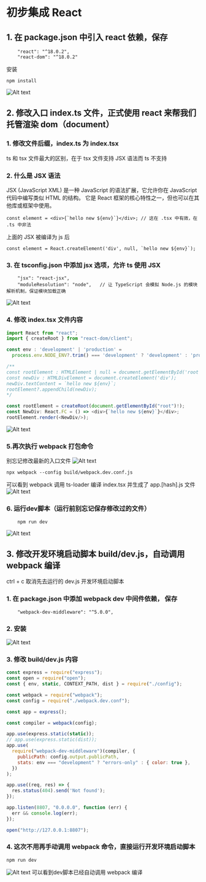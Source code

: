 # 初步集成 React

## 1. 在 package.json 中引入 react 依赖，保存
```code
    "react": "^18.0.2",
    "react-dom": "^18.0.2"
```
安装
```shell
npm install
```
![Alt text](image.png)


## 2. 修改入口 index.ts 文件，正式使用 react 来帮我们托管渲染 dom（document）

### 1. 修改文件后缀，index.ts 为 index.tsx
ts 和 tsx 文件最大的区别，在于 tsx 文件支持 JSX 语法而 ts 不支持

### 2. 什么是 JSX 语法
JSX (JavaScript XML) 是一种 JavaScript 的语法扩展，它允许你在 JavaScript 代码中编写类似 HTML 的结构。
它是 React 框架的核心特性之一，但也可以在其他库或框架中使用。
```tsx
const element = <div>{`hello new ${env}`}</div>; // 这在 .tsx 中有效，在 .ts 中非法
```
上面的 JSX 被编译为 js 后
```
const element = React.createElement('div', null, `hello new ${env}`);
```

### 3. 在 tsconfig.json 中添加 jsx 选项，允许 ts 使用 JSX
```
    "jsx": "react-jsx",
    "moduleResolution": "node",   // 让 TypeScript 会模拟 Node.js 的模块解析机制，保证模块加载正确
```
![Alt text](image-11.png)

### 4. 修改 index.tsx 文件内容
```typescript
import React from "react";
import { createRoot } from "react-dom/client";

const env : 'development' | 'production' = 
  process.env.NODE_ENV?.trim() === 'development' ? 'development' : 'production';

/**
const rootElement : HTMLElement | null = document.getElementById('root');
const newDiv : HTMLDivElement = document.createElement('div');
newDiv.textContent = `hello new ${env}`;
rootElement?.appendChild(newDiv);
*/

const rootElement = createRoot(document.getElementById("root")!);
const NewDiv: React.FC = () => <div>{`hello new ${env}`}</div>;
rootElement.render(<NewDiv/>);
```
![Alt text](image-2.png)

### 5.再次执行 webpack 打包命令
别忘记修改最新的入口文件
![Alt text](image-4.png)
```code
npx webpack --config build/webpack.dev.conf.js
```
可以看到 webpack 调用 ts-loader 编译 index.tsx 并生成了 app.[hash].js 文件
![Alt text](image-5.png)

### 6. 运行dev脚本（运行前别忘记保存修改过的文件）
```code
    npm run dev
```
![Alt text](image-3.png)


## 3. 修改开发环境启动脚本 build/dev.js，自动调用 webpack 编译
ctrl + c 取消先去运行的 dev.js 开发环境启动脚本
### 1. 在 package.json 中添加 webpack dev 中间件依赖， 保存
```code
    "webpack-dev-middleware": "^5.0.0",
```
### 2. 安装
![Alt text](image-9.png)

### 3. 修改  build/dev.js 内容
```js
const express = require("express");
const open = require("open");
const { env, static, CONTEXT_PATH, dist } = require("./config");

const webpack = require("webpack");
const config = require("./webpack.dev.conf");

const app = express();

const compiler = webpack(config);

app.use(express.static(static));
// app.use(express.static(dist));
app.use(
  require("webpack-dev-middleware")(compiler, {
    publicPath: config.output.publicPath,
    stats: env === "development" ? "errors-only" : { color: true },
  })
);

app.use((req, res) => {
  res.status(404).send('Not found');
});

app.listen(8807, "0.0.0.0", function (err) {
  err && console.log(err);
});

open("http://127.0.0.1:8807");

```

### 4. 这次不用再手动调用 webpack 命令，直接运行开发环境启动脚本
```
npm run dev
```
![Alt text](image-10.png)
可以看到dev脚本已经自动调用 webpack 编译